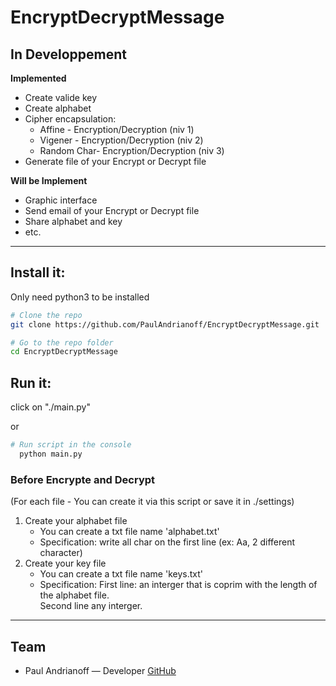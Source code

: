 # EncryptDecryptMessage

## In Developpement
__Implemented__
- Create valide key
- Create alphabet
- Cipher encapsulation:
	- Affine - Encryption/Decryption (niv 1)
	- Vigener - Encryption/Decryption (niv 2)
	- Random Char- Encryption/Decryption (niv 3)
- Generate file of your Encrypt or Decrypt file

__Will be Implement__
- Graphic interface
- Send email of your Encrypt or Decrypt file
- Share alphabet and key
- etc.
---

## Install it:
Only need python3 to be installed
```sh
# Clone the repo
git clone https://github.com/PaulAndrianoff/EncryptDecryptMessage.git

# Go to the repo folder
cd EncryptDecryptMessage
```
## Run it:
click on "./main.py"

or
```sh
# Run script in the console
  python main.py
```

### Before Encrypte and Decrypt
(For each file - You can create it via this script or save it in ./settings)
1. Create your alphabet file
	- You can create a txt file name 'alphabet.txt'
	- Specification: write all char on the first line (ex: Aa, 2 different character)
2. Create your key file
	- You can create a txt file name 'keys.txt'
	- Specification: First line: an interger that is coprim with the length of the alphabet file.<br/>
	Second line any interger.

---
## Team
* Paul Andrianoff — Developer [GitHub](https://github.com/PaulAndrianoff)
